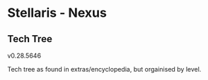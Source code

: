 # Stellaris - Nexus
## Tech Tree
v0.28.5646

Tech tree as found in extras/encyclopedia, but orgainised by level.

